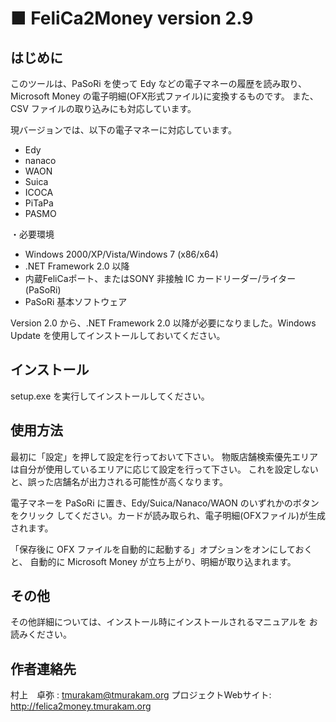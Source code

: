 ■ FeliCa2Money version 2.9
===========================

はじめに
--------

このツールは、PaSoRi を使って Edy などの電子マネーの履歴を読み取り、
Microsoft Money の電子明細(OFX形式ファイル)に変換するものです。
また、CSV ファイルの取り込みにも対応しています。

現バージョンでは、以下の電子マネーに対応しています。

 - Edy
 - nanaco
 - WAON
 - Suica
 - ICOCA
 - PiTaPa
 - PASMO

・必要環境

 - Windows 2000/XP/Vista/Windows 7 (x86/x64)
 - .NET Framework 2.0 以降
 - 内蔵FeliCaポート、またはSONY 非接触 IC カードリーダー/ライター (PaSoRi)
 - PaSoRi 基本ソフトウェア

Version 2.0 から、.NET Framework 2.0 以降が必要になりました。Windows Update
を使用してインストールしておいてください。


インストール
------------

setup.exe を実行してインストールしてください。


使用方法
--------

最初に「設定」を押して設定を行っておいて下さい。
物販店舗検索優先エリアは自分が使用しているエリアに応じて設定を行って下さい。
これを設定しないと、誤った店舗名が出力される可能性が高くなります。

電子マネーを PaSoRi に置き、Edy/Suica/Nanaco/WAON のいずれかのボタンをクリック
してください。カードが読み取られ、電子明細(OFXファイル)が生成されます。

「保存後に OFX ファイルを自動的に起動する」オプションをオンにしておくと、
自動的に Microsoft Money が立ち上がり、明細が取り込まれます。


その他
------

その他詳細については、インストール時にインストールされるマニュアルを
お読みください。


作者連絡先
----------

村上　卓弥 : tmurakam@tmurakam.org
プロジェクトWebサイト: http://felica2money.tmurakam.org
